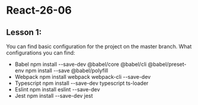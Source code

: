 # React-26-06
## Lesson 1:
You can find basic configuration for the project on the master branch. What configurations you can find:
* Babel
    npm install --save-dev @babel/core @babel/cli @babel/preset-env
    npm install --save @babel/polyfill
* Webpack
    npm install webpack webpack-cli --save-dev
* Typescript
    npm install --save-dev typescript ts-loader
* Eslint
    npm install eslint --save-dev
* Jest
    npm install --save-dev jest